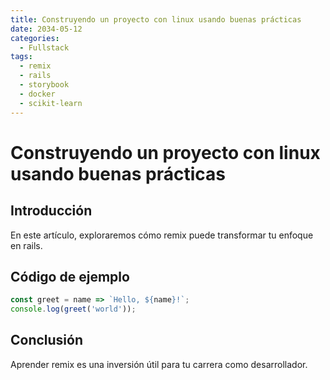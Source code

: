 ```yaml
---
title: Construyendo un proyecto con linux usando buenas prácticas
date: 2034-05-12
categories:
  - Fullstack
tags:
  - remix
  - rails
  - storybook
  - docker
  - scikit-learn
---
```


# Construyendo un proyecto con linux usando buenas prácticas

## Introducción

En este artículo, exploraremos cómo remix puede transformar tu enfoque en rails.

## Código de ejemplo

```javascript
const greet = name => `Hello, ${name}!`;
console.log(greet('world'));
```

## Conclusión

Aprender remix es una inversión útil para tu carrera como desarrollador.